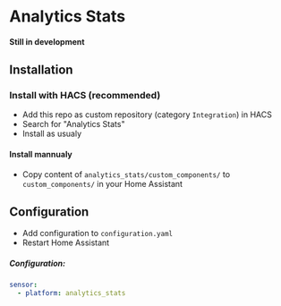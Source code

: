 # Analytics Stats


#### Still in development

## Installation

### Install with HACS (recommended)

- Add this repo as custom repository (category `Integration`) in HACS
- Search for "Analytics Stats"
- Install as usualy

#### Install mannualy

- Copy content of `analytics_stats/custom_components/` to `custom_components/` in your Home Assistant

## Configuration

- Add configuration to `configuration.yaml`
- Restart Home Assistant

##### Configuration:
```yaml
sensor:
  - platform: analytics_stats
```
